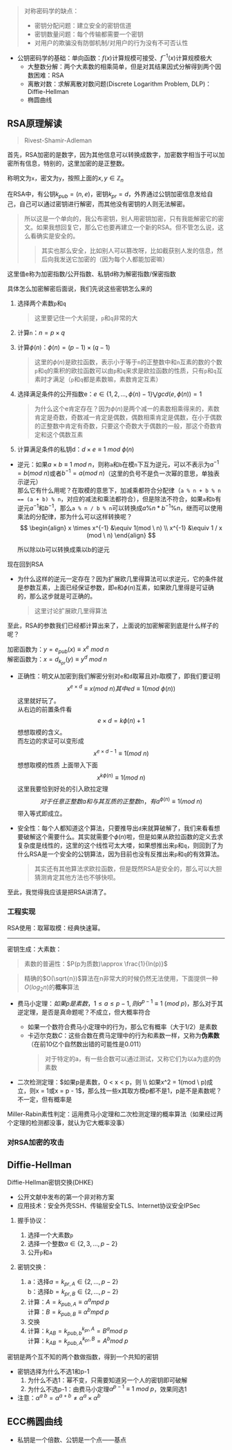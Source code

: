 >对称密码学的缺点：
>+ 密钥分配问题：建立安全的密钥信道
>+ 密钥数量问题：每个传输都需要一个密钥
>+ 对用户的欺骗没有防御机制/对用户的行为没有不可否认性

+ 公钥密码学的基础：单向函数：$f(x)$计算规模可接受、$f^{-1}(x)$计算规模极大
	+ 大整数分解：两个大素数的相乘简单，但是对其结果因式分解得到两个因数困难：RSA
	+ 离散对数：求解离散对数问题(Discrete Logarithm Problem, DLP)：Diffie-Hellman
	+ 椭圆曲线

## RSA原理解读
>Rivest-Shamir-Adleman

首先，RSA加密的是数字，因为其他信息可以转换成数字，加密数字相当于可以加密所有信息，特别的，这里加密的是正整数。

称明文为`x`，密文为`y`，按照上面的$x, y \in \mathbb{Z}_n$

在RSA中，有公钥$k_{pub} = (n, e)$，密钥$k_{pr} = d$，外界通过公钥加密信息发给自己，自己可以通过密钥进行解密，而其他没有密钥的人则无法解密。
>所以这是一个单向的，我公布密钥，别人用密钥加密，只有我能解密它的密文。如果我想回复它，那么它也要再建立一个新的RSA。但不管怎么说，这么看确实是安全的。
>>其实也那么安全，比如别人可以篡改呀，比如截获别人发的信息，然后向我发送它加密的（因为每个人都能加密嘛）

这里值e称为加密指数/公开指数、私钥d称为解密指数/保密指数

具体怎么加密解密后面说，我们先说这些密钥怎么来的

1. 选择两个素数`p`和`q`
	>这里要记住一个大前提，`p`和`q`非常的大

2. 计算`n`：$n = p \times q$  
3. 计算$\phi{(n)}$：$\phi(n) = (p - 1) \times (q - 1)$
	>这里的$\phi{(n)}$是欧拉函数，表示小于等于`n`的正整数中和`n`互素的数的个数
	>`p`和`q`的乘积的欧拉函数可以由`p`和`q`来求是欧拉函数的性质，只有`p`和`q`互素时才满足（`p`和`q`都是素数嘛，素数肯定互素）

4. 选择满足条件的公开指数e：$e \in \{1, 2, ..., \phi(n) - 1\}  \bigvee  gcd(e, \phi(n)) = 1$  
	>为什么这个e肯定存在？因为$\phi{(n)}$是两个减一的素数相乘得来的，素数肯定是奇数，奇数减一肯定是偶数，偶数相乘肯定是偶数，在小于偶数的正整数中肯定有奇数，只要这个奇数大于偶数的一般，那这个奇数肯定和这个偶数互素

5. 计算满足条件的私钥d：$d \times e \equiv 1 \ mod \ \phi(n)$

+ 逆元：如果$a \times b \equiv 1 \ mod \ n$，则称`a`和`b`在模`n`下互为逆元，可以不表示为$a^{-1} = b (mod \ n)$或者$b^{-1}=a (mod \ n)$（这里的负号不是负一次幂的意思，单独表示逆元）  
	那么它有什么用呢？在取模的意思下，加减乘都符合分配律（`a % n + b % n == (a + b) % n`，对应的减法和乘法都符合），但是除法不符合，如果`a`和`b`有逆元$a^{-1}$和$b^{-1}$，那么`a % n / b % n`可以转换成$a \% n * b^{-1} \% n$，继而可以使用乘法的分配律，那为什么可以这样转换呢？
	$$
	\begin{align}
	x \times x^{-1} &\equiv 1(mod \ n) \\
	x^{-1} &\equiv 1 / x (mod \ n)
	\end{align}
	$$

	所以除以b可以转换成乘以b的逆元

现在回到RSA

+ 为什么这样的逆元一定存在？因为扩展欧几里得算法可以求逆元，它的条件就是参数互素，上面已经保证参数，即`e`和$\phi{(n)}$互素，如果欧几里得是可证确的，那么这步就是可正确的。
	>这里讨论扩展欧几里得算法

至此，RSA的参数我们已经都计算出来了，上面说的加密解密到底是什么样子的呢？

加密函数为：$y=  e_{pub}(x) \equiv x^e \ mod \ n$    
解密函数为：$x = d_{k_{pr}}(y) \equiv y^d \ mod \ n$  

+ 正确性：明文从加密到我们解密分别对`e`和`d`取幂且对`n`取模了，即我们要证明
	$$
	x^{e \times d} \equiv x (mod \ n) 其中 ed \equiv 1(mod \ \phi{(n)})
	$$
	这里就好玩了。  
	从右边的前置条件看$$e \times d = k \phi{(n)} + 1$$想想取模的含义。  
	而左边的求证可以变形成$$x^{e \times d - 1} \equiv 1 (mod \ n)$$想想取模的性质
	上面带入下面$$x^{k\phi{(n)}} \equiv 1 (mod \ n)$$
	这里我要恰到好处的引入欧拉定理$$对于任意正整数a和与其互质的正整数n，有a^{\phi{(n)}} \equiv 1 (mod \ n)$$带入等式即成立。

+ 安全性：每个人都知道这个算法，只要推导出`d`来就算破解了，我们来看看想要破解这个需要什么。其实就需要个$\phi{(n)}$啦，但是如果从欧拉函数的定义去求复杂度是线性的，这里的这个线性可太大喽，如果想推出来`p`和`q`，则回到了为什么RSA是一个安全的公钥算法，因为目前也没有反推出来`p`和`q`的有效算法。
	>其实还有其他算法求欧拉函数，但是既然RSA是安全的，那么可以大胆猜测肯定其他方法也不够快呗。

至此，我觉得我应该是把RSA讲清了。

### 工程实现

RSA使用：取幂取模：经典快速幂。

---

密钥生成：大素数：
>素数的普遍性：$P(p为质数)\approx \frac{1}{ln(p)}$

> 精确的$O(\sqrt{n})$算法在n非常大的时候仍然无法使用，下面提供一种$O(log_2n)$的**概率**算法

+ 费马小定理：$如果p是素数，1 \le a \le p - 1, 则  a^{p - 1} \equiv 1 \ (mod \ p)$，那么对于其逆定理，是否是真命题呢？不成立，但大概率符合
	+ 如果一个数符合费马小定理中的行为，那么它有概率（大于1/2）是素数
	+ 卡迈尔克数$C$：这些合数在费马定理中的行为和素数一样，又称为**伪素数**（在前10亿个自然数出错的可能性是0.011）
		>对于特定的a，有一些合数可以通过测试，又称它们为以a为底的伪素数

+ 二次检测定理：$如果p是素数，0 < x < p，则 \\ 如果x^2 = 1(mod \ p)成立，则x = 1或x = p - 1$，那么找一些x其取方模p都不是1，p是不是素数呢？不一定，但有概率是

Miller-Rabin素性判定：运用费马小定理和二次检测定理的概率算法（如果经过两个定理的检测都没事，就认为它大概率没事）

### 对RSA加密的攻击

## Diffie-Hellman
Diffie-Hellman密钥交换(DHKE)
+ 公开文献中发布的第一个非对称方案
+ 应用技术：安全外壳SSH、传输层安全TLS、Internet协议安全IPSec

1. 握手协议：
	1. 选择一个大素数`p`
	2. 选择一个整数$\alpha \in \{2, 3, \dots, p - 2\}$
	3. 公开`p`和`a`

2. 密钥交换：
	1. a：选择$a = k_{pr, A} \in \{2, \dots, p - 2\}$  
		b：选择$b = k_{pr, B} \in \{2, \dots, p - 2\}$
	2. 计算：$A = k_{pub, A} \equiv \alpha^a mpd \ p$  
		计算：$B = k_{pub, B} \equiv \alpha^b mpd \ p$
	3. 交换
	4. 计算：$k_{AB} = k_{pub, b}^{k_{pr}, A} = B^a mod \ p$  
		计算：$k_{AB} = k_{pub, A}^{k_{pr}, B} = A^b mod \ p$

  密钥是两个互不知的两个数做指数，得到一个共知的密钥

  + 密钥选择为什么不选1和p-1
    1. 为什么不选1：幂不变，只需要知道另一个人的密钥即可破解
    2. 为什么不选p-1：由费马小定理$\alpha^{p - 1} \equiv 1 \ mod \ p$，效果同选1
  + 注意：$\alpha^{a \ b} = \alpha^{a + b} \neq \alpha^a \times \alpha^b$

## ECC椭圆曲线

+ 私钥是一个倍数、公钥是一个点——基点
